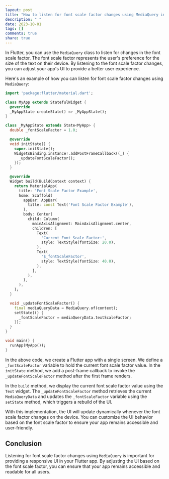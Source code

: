 ```yaml
---
layout: post
title: "How to listen for font scale factor changes using MediaQuery in Flutter?"
description: " "
date: 2023-10-01
tags: []
comments: true
share: true
---
```


In Flutter, you can use the `MediaQuery` class to listen for changes in the font scale factor. The font scale factor represents the user's preference for the size of the text on their device. By listening to the font scale factor changes, you can adjust your app's UI to provide a better user experience.

Here's an example of how you can listen for font scale factor changes using `MediaQuery`:

```dart
import 'package:flutter/material.dart';

class MyApp extends StatefulWidget {
  @override
  _MyAppState createState() => _MyAppState();
}

class _MyAppState extends State<MyApp> {
  double _fontScaleFactor = 1.0;

  @override
  void initState() {
    super.initState();
    WidgetsBinding.instance!.addPostFrameCallback((_) {
      _updateFontScaleFactor();
    });
  }

  @override
  Widget build(BuildContext context) {
    return MaterialApp(
      title: 'Font Scale Factor Example',
      home: Scaffold(
        appBar: AppBar(
          title: const Text('Font Scale Factor Example'),
        ),
        body: Center(
          child: Column(
            mainAxisAlignment: MainAxisAlignment.center,
            children: [
              Text(
                'Current Font Scale Factor:',
                style: TextStyle(fontSize: 20.0),
              ),
              Text(
                '$_fontScaleFactor',
                style: TextStyle(fontSize: 40.0),
              ),
            ],
          ),
        ),
      ),
    );
  }

  void _updateFontScaleFactor() {
    final mediaQueryData = MediaQuery.of(context);
    setState(() {
      _fontScaleFactor = mediaQueryData.textScaleFactor;
    });
  }
}

void main() {
  runApp(MyApp());
}
```

In the above code, we create a Flutter app with a single screen. We define a `_fontScaleFactor` variable to hold the current font scale factor value. In the `initState` method, we add a post-frame callback to invoke the `_updateFontScaleFactor` method after the first frame renders.

In the `build` method, we display the current font scale factor value using the `Text` widget. The `_updateFontScaleFactor` method retrieves the current `MediaQueryData` and updates the `_fontScaleFactor` variable using the `setState` method, which triggers a rebuild of the UI.

With this implementation, the UI will update dynamically whenever the font scale factor changes on the device. You can customize the UI behavior based on the font scale factor to ensure your app remains accessible and user-friendly.

## Conclusion

Listening for font scale factor changes using `MediaQuery` is important for providing a responsive UI in your Flutter app. By adjusting the UI based on the font scale factor, you can ensure that your app remains accessible and readable for all users.